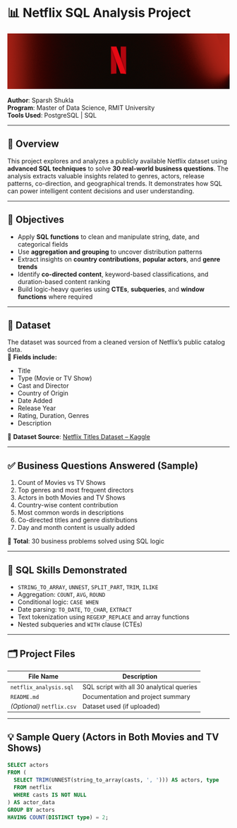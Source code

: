 # 📊 Netflix SQL Analysis Project

![Netflix Banner](https://github.com/SparshShukla97/netflix_sql_p1/blob/main/Netflix_LinkdinHeader_N_Texture_5.png)

**Author**: Sparsh Shukla  
**Program**: Master of Data Science, RMIT University  
**Tools Used**: PostgreSQL | SQL

---

## 📌 Overview

This project explores and analyzes a publicly available Netflix dataset using **advanced SQL techniques** to solve **30 real-world business questions**. The analysis extracts valuable insights related to genres, actors, release patterns, co-direction, and geographical trends. It demonstrates how SQL can power intelligent content decisions and user understanding.

---

## 🎯 Objectives

- Apply **SQL functions** to clean and manipulate string, date, and categorical fields  
- Use **aggregation and grouping** to uncover distribution patterns  
- Extract insights on **country contributions**, **popular actors**, and **genre trends**  
- Identify **co-directed content**, keyword-based classifications, and duration-based content ranking  
- Build logic-heavy queries using **CTEs**, **subqueries**, and **window functions** where required

---

## 📁 Dataset

The dataset was sourced from a cleaned version of Netflix’s public catalog data.  
📄 **Fields include:**
- Title  
- Type (Movie or TV Show)  
- Cast and Director  
- Country of Origin  
- Date Added  
- Release Year  
- Rating, Duration, Genres  
- Description  

🔗 **Dataset Source**: [Netflix Titles Dataset – Kaggle](https://www.kaggle.com/datasets/shivamb/netflix-shows)  

---

## ✅ Business Questions Answered (Sample)

1. Count of Movies vs TV Shows  
2. Top genres and most frequent directors  
3. Actors in both Movies and TV Shows  
4. Country-wise content contribution  
5. Most common words in descriptions  
6. Co-directed titles and genre distributions  
7. Day and month content is usually added

📌 **Total**: 30 business problems solved using SQL logic

---

## 🧠 SQL Skills Demonstrated

- `STRING_TO_ARRAY`, `UNNEST`, `SPLIT_PART`, `TRIM`, `ILIKE`  
- Aggregation: `COUNT`, `AVG`, `ROUND`  
- Conditional logic: `CASE WHEN`  
- Date parsing: `TO_DATE`, `TO_CHAR`, `EXTRACT`  
- Text tokenization using `REGEXP_REPLACE` and array functions  
- Nested subqueries and `WITH` clause (CTEs)

---

## 🗂️ Project Files

| File Name               | Description                                      |
|------------------------|--------------------------------------------------|
| `netflix_analysis.sql` | SQL script with all 30 analytical queries        |
| `README.md`            | Documentation and project summary                |
| *(Optional)* `netflix.csv` | Dataset used (if uploaded)                     |

---

## 💡 Sample Query (Actors in Both Movies and TV Shows)

```sql
SELECT actors 
FROM (
  SELECT TRIM(UNNEST(string_to_array(casts, ', '))) AS actors, type
  FROM netflix
  WHERE casts IS NOT NULL
) AS actor_data
GROUP BY actors
HAVING COUNT(DISTINCT type) = 2;
